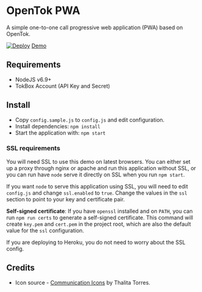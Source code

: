OpenTok PWA
================

A simple one-to-one call progressive web application (PWA) based on OpenTok.

[![Deploy](https://www.herokucdn.com/deploy/button.png)](https://heroku.com/deploy?template=https://github.com/kaustavdm/opentok-call) [Demo](https://opentok-call.kaustavdm.in)

## Requirements

- NodeJS v6.9+
- TokBox Account (API Key and Secret)

## Install

- Copy `config.sample.js` to `config.js` and edit configuration.
- Install dependencies: `npm install`
- Start the application with: `npm start`

### SSL requirements

You will need SSL to use this demo on latest browsers. You can either set up a proxy through nginx or apache and run this application without SSL, or you can run have `node` serve it directly on SSL when you run `npm start`.

If you want `node` to serve this application using SSL, you will need to edit `config.js` and change `ssl.enabled` to `true`. Change the values in the `ssl` section to point to your key and certificate pair.

**Self-signed certificate**: If you have `openssl` installed and on `PATH`, you can run `npm run certs` to generate a self-signed certificate. This command will create `key.pem` and `cert.pem` in the project root, which are also the default value for the `ssl` configuration.

If you are deploying to Heroku, you do not need to worry about the SSL config.
## Credits

- Icon source - [Communication Icons](https://www.iconfinder.com/icons/1518229/baloom_cellphone_communication_talk_text_texting_icon) by Thalita Torres.
